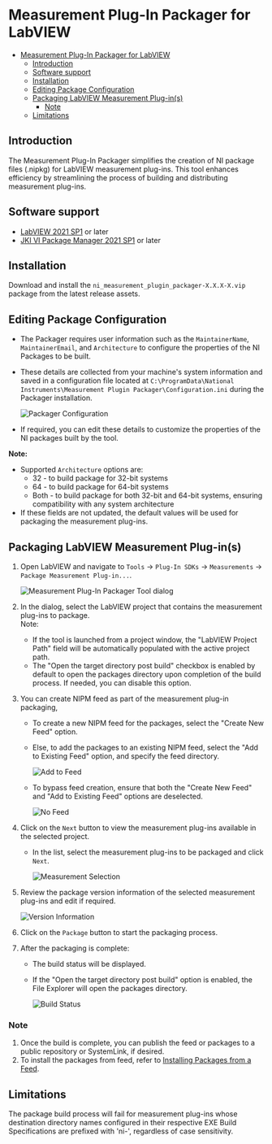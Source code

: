 # Measurement Plug-In Packager for LabVIEW

- [Measurement Plug-In Packager for LabVIEW](#measurement-plug-in-packager-for-labview)
  - [Introduction](#introduction)
  - [Software support](#software-support)
  - [Installation](#installation)
  - [Editing Package Configuration](#editing-package-configuration)
  - [Packaging LabVIEW Measurement Plug-in(s)](#packaging-labview-measurement-plug-ins)
    - [Note](#note)
  - [Limitations](#limitations)

## Introduction

The Measurement Plug-In Packager simplifies the creation of NI package files (.nipkg) for LabVIEW
measurement plug-ins. This tool enhances efficiency by streamlining the process of building and
distributing measurement plug-ins.

## Software support

- [LabVIEW 2021 SP1](https://www.ni.com/en/support/downloads/software-products/download.labview.html#443865)  or later
- [JKI VI Package Manager 2021 SP1](https://www.ni.com/en/support/downloads/tools-network/download.jki-vi-package-manager.html#443251) or later

## Installation

Download and install the `ni_measurement_plugin_packager-X.X.X-X.vip` package from the latest
release assets.

## Editing Package Configuration

- The Packager requires user information such as the `MaintainerName`, `MaintainerEmail`, and `Architecture` to
  configure the properties of the NI Packages to be built.
- These details are collected from your machine's system information and saved in a configuration
  file located at `C:\ProgramData\National Instruments\Measurement Plugin
  Packager\Configuration.ini` during the Packager installation.

  ![Packager Configuration](./docs/images/Configuration%20File.png)

- If required, you can edit these details to customize the properties of the NI packages built by
  the tool.

**Note:**

- Supported `Architecture` options are:
  - 32 - to build package for 32-bit systems
  - 64 - to build package for 64-bit systems
  - Both - to build package for both 32-bit and 64-bit systems, ensuring compatibility with any
    system architecture
- If these fields are not updated, the default values will be used for packaging the measurement
  plug-ins.

## Packaging LabVIEW Measurement Plug-in(s)

1. Open LabVIEW and navigate to `Tools` → `Plug-In SDKs` → `Measurements` → `Package Measurement
   Plug-in...`.

    ![Measurement Plug-In Packager Tool dialog](./docs/images/Measurement%20Plug-In%20Packager%20dialog.png)

2. In the dialog, select the LabVIEW project that contains the measurement plug-ins to package.  
   Note:
   - If the tool is launched from a project window, the "LabVIEW Project Path" field will be
     automatically populated with the active project path.
   - The "Open the target directory post build" checkbox is enabled by default to open the packages
     directory upon completion of the build process. If needed, you can disable this option.

3. You can create NIPM feed as part of the measurement plug-in packaging,
   - To create a new NIPM feed for the packages, select the "Create New Feed" option.
   - Else, to add the packages to an existing NIPM feed, select the "Add to Existing Feed" option,
     and specify the feed directory.

      ![Add to Feed](./docs/images/Add%20to%20Feed%20Option.png)

   - To bypass feed creation, ensure that both the "Create New Feed" and "Add to Existing Feed"
     options are deselected.

      ![No Feed](./docs/images/Measurement%20Plug-In%20Packager%20dialog.png)

4. Click on the `Next` button to view the measurement plug-ins available in the selected project.
    - In the list, select the measurement plug-ins to be packaged and click `Next`.

      ![Measurement Selection](./docs/images/Measurement%20Selection.png)

5. Review the package version information of the selected measurement plug-ins and edit if required.

      ![Version Information](./docs/images/Version%20Information.png)

6. Click on the `Package` button to start the packaging process.
7. After the packaging is complete:
    - The build status will be displayed.
    - If the "Open the target directory post build" option is enabled, the File Explorer will open
      the packages directory.

      ![Build Status](./docs/images/Build%20Status.png)

### Note

1. Once the build is complete, you can publish the feed or packages to a public repository or
   SystemLink, if desired.
2. To install the packages from feed, refer to [Installing Packages from a
   Feed](https://www.ni.com/docs/en-US/bundle/package-manager/page/install-packages-from-feed.html#:~:text=In%20the%20Add%20feed%20dialog,to%20view%20all%20available%20packages).

## Limitations

The package build process will fail for measurement plug-ins whose destination directory names
configured in their respective EXE Build Specifications are prefixed with 'ni-', regardless of case
sensitivity.
